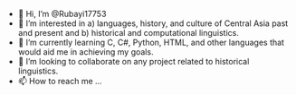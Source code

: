 - 👋 Hi, I’m @Rubayi17753
- 👀 I’m interested in a) languages, history, and culture of Central Asia past and present and b) historical and computational linguistics.
- 🌱 I’m currently learning C, C#, Python, HTML, and other languages that would aid me in achieving my goals.
- 💞️ I’m looking to collaborate on any project related to historical linguistics.
- 📫 How to reach me ...

<!---
Rubayi17753/Rubayi17753 is a ✨ special ✨ repository because its `README.md` (this file) appears on your GitHub profile.
You can click the Preview link to take a look at your changes.
--->
